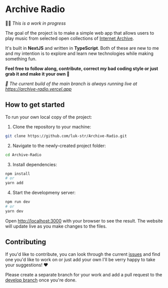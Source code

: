 # Archive Radio

👨‍💻 _This is a work in progress_

The goal of the project is to make a simple web app that allows users to play music from selected open collections of [Internet Archive](https://archive.org/).

It's built in **NextJS** and written in **TypeScript**. Both of these are new to me and my intention is to explore and learn new technologies while making something fun.

**Feel free to follow along, contribute, correct my bad coding style or just grab it and make it your own 🖖**

_🔗 The current build of the main branch is always running live at https://archive-radio.vercel.app_

## How to get started

To run your own local copy of the project:

1. Clone the repository to your machine:

```bash
git clone https://github.com/luk-str/Archive-Radio.git
```

2. Navigate to the newly-created project folder:

```bash
cd Archive-Radio
```

3. Install dependencies:

```bash
npm install
# or
yarn add
```

4. Start the developmeny server:

```bash
npm run dev
# or
yarn dev
```

Open [http://localhost:3000](http://localhost:3000) with your browser to see the result. The website will update live as you make changes to the files.

## Contributing

If you'd like to contribute, you can look through the current [issues](https://github.com/luk-str/Archive-Radio/issues) and find one you'd like to work on or just add your own I'll be verry happy to take your suggestions! ❤️

Please create a separate branch for your work and add a pull request to the [develop branch](https://github.com/luk-str/Archive-Radio/tree/develop) once you're done.

